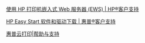 <a href="https://support.hp.com/cn-zh/document/ish_2887475-2526449-16">使用 HP 打印机嵌入式 Web 服务器 (EWS) | HP®客户支持</a>

<a href="https://support.hp.com/cn-zh/drivers/selfservice/hp-easy-start/7376041">HP Easy Start 软件和驱动下载 | 惠普®客户支持</a>

<a href="https://iot.eprintsw.com/www/faq.html">惠普云打印|帮助与支持 </a>
